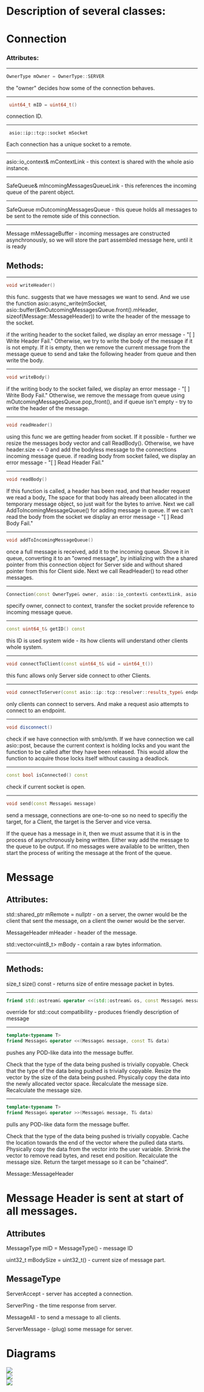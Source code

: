 # Description of several classes:

# Connection

### Attributes:

<hr>

```c++
OwnerType mOwner = OwnerType::SERVER 
```
the "owner" decides how some of the connection behaves.

<hr>

```c++
 uint64_t mID = uint64_t()
```
connection ID.

<hr>

```
 asio::ip::tcp::socket mSocket 
 ```
Each connection has a unique socket to a remote.

<hr>

 asio::io_context& mContextLink - this context is shared with the whole asio instance.

<hr>

 SafeQueue<Message>& mIncomingMessagesQueueLink - this references the incoming queue of the parent object.

<hr>

SafeQueue<Message> mOutcomingMessagesQueue - this queue holds all messages to be sent to the remote side of this connection.

<hr>

Message mMessageBuffer - incoming messages are constructed asynchronously, so we will store the part assembled message here, until it is ready


## Methods:
<hr>

```c++
void writeHeader() 
```
this func. suggests that we have messages we want to send. And we use the function asio::async_write(mSocket, asio::buffer(&mOutcomingMessagesQueue.front().mHeader, sizeof(Message::MessageHeader)) to write the header of the message to the socket.

if the writing header to the socket failed, we display an error message - "[<clientID> ] Write Header Fail."
Otherwise, we try to write the body of the message if it is not empty. If it is empty, then we remove the current message from the message queue to send and take the following header from queue and then write the body.

<hr>

```c++
void writeBody() 
```
if the writing body to the socket failed, we display an error message - "[<clientID> ] Write Body Fail."
Otherwise, we remove the message from queue using mOutcomingMessagesQueue.pop_front(), and if queue isn't empty - try to write the header of the message.

<hr>

```c++
void readHeader() 
```
using this func we are getting header from socket. If it possible - further we resize the messages body vector and call ReadBody().
Otherwise, we have header.size <= 0 and add the bodyless message to the connections incoming message queue.
if reading body from socket failed, we display an error message - "[<clientID> ] Read Header Fail."

<hr>

```c++
void readBody()
``` 
If this function is called, a header has been read, and that header request we read a body, The space for that body has already been allocated in the temporary message object, so just wait for the bytes to arrive. Next we call AddToIncomingMessageQueue() for adding message in queue.
If we can't read the body from the socket we display an error message - "[<clientID> ] Read Body Fail."

<hr>

```c++
void addToIncomingMessageQueue() 
```
once a full message is received, add it to the incoming queue. Shove it in queue, converting it to an "owned message", by initializing with the a shared pointer from this connection object for Server side and without shared pointer from this for Client side. Next we call ReadHeader() to read other messages.

<hr>

```c++
Connection(const OwnerType& owner, asio::io_context& contextLink, asio::ip::tcp::socket socket, SafeQueue<Message>& incomingMessagesQueueLink)
```
specify owner, connect to context, transfer the socket provide reference to incoming message queue.

<hr>

```c++
const uint64_t& getID() const 
```
this ID is used system wide - its how clients will understand other clients whole system.

<hr>

```c++
void connectToClient(const uint64_t& uid = uint64_t()) 
```
this func allows only Server side connect to other Clients.

<hr>

```c++
void connectToServer(const asio::ip::tcp::resolver::results_type& endpoint) 
```
only clients can connect to servers. And make a request asio attempts to connect to an endpoint.

<hr>

```c++
void disconnect() 
```
check if we have connection with smb/smth. If we have connection we call asio::post, because the current context is holding locks and you want the function to be called after they have been released. This would allow the function to acquire those locks itself without causing a deadlock.

<hr>

```c++
const bool isConnected() const 
```
check if current socket is open.

<hr>

```c++
void send(const Message& message) 
```
send a message, connections are one-to-one so no need to specifiy the target, for a Client, the target is the Server and vice versa.

If the queue has a message in it, then we must assume that it is in the process of asynchronously being written. Either way add the message to the queue to be output. If no messages were available to be written, then start the process of writing the message at the front of the queue.

# Message

## Attributes:

std::shared_ptr<Connection> mRemote = nullptr - on a server, the owner would be the client that sent the message, on a client the owner would be the server.

MessageHeader mHeader - header of the message.

std::vector<uint8_t> mBody - contain a raw bytes information.
<hr>

## Methods:

size_t size() const - returns size of entire message packet in bytes.

<hr>

```c++
friend std::ostream& operator <<(std::ostream& os, const Message& message) 
```
override for std::cout compatibility - produces friendly description of message

<hr>

```c++
template<typename T>
friend Message& operator <<(Message& message, const T& data) 
```
pushes any POD-like data into the message buffer.

Check that the type of the data being pushed is trivially copyable. Check that the type of the data being pushed is trivially copyable. Resize the vector by the size of the data being pushed. Physically copy the data into the newly allocated vector space. Recalculate the message size. Recalculate the message size.

<hr>

```c++
template<typename T>
friend Message& operator >>(Message& message, T& data) 
```
pulls any POD-like data form the message buffer.

Check that the type of the data being pushed is trivially copyable. Cache the location towards the end of the vector where the pulled data starts. Physically copy the data from the vector into the user variable. Shrink the vector to remove read bytes, and reset end position. Recalculate the message size. Return the target message so it can be "chained".

Message::MessageHeader

# Message Header is sent at start of all messages.

## Attributes

MessageType mID = MessageType() - message ID

uint32_t mBodySize = uint32_t() - current size of message part.

## MessageType

ServerAccept - server has accepted a connection.

ServerPing - the time response from server.

MessageAll - to send a message to all clients.

ServerMessage - (plug) some message for server.


# Diagrams

![](../images/image%20(1).png)  
![](../images/image.png)  
![](../images/image%20(6).png)  
